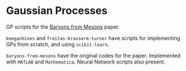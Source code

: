 # Gaussian Processes

GP scripts for the [Baryons from Mesons](https://arxiv.org/abs/2003.10445) paper.

`keeganhines` and `freitas-krasserm-turner` have scripts for implementing GPs from scratch, and using `scikit-learn`.

`baryons-from-mesons` have the original codes for the paper. Implemented with `MATLAB` and `Mathematica`. Neural Network scripts also present.

